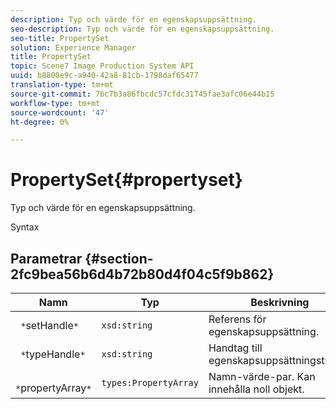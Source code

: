 ```yaml
---
description: Typ och värde för en egenskapsuppsättning.
seo-description: Typ och värde för en egenskapsuppsättning.
seo-title: PropertySet
solution: Experience Manager
title: PropertySet
topic: Scene7 Image Production System API
uuid: b8800e9c-a940-42a8-81cb-1798daf65477
translation-type: tm+mt
source-git-commit: 7bc7b3a86fbcdc57cfdc31745fae3afc06e44b15
workflow-type: tm+mt
source-wordcount: '47'
ht-degree: 0%

---
```



# PropertySet{#propertyset}

Typ och värde för en egenskapsuppsättning.

Syntax

## Parametrar {#section-2fc9bea56b6d4b72b80d4f04c5f9b862}

| Namn | Typ | Beskrivning |
|---|---|---|
| ` *`setHandle`*` | `xsd:string` | Referens för egenskapsuppsättning. |
| ` *`typeHandle`*` | `xsd:string` | Handtag till egenskapsuppsättningstypen. |
| ` *`propertyArray`*` | `types:PropertyArray` | Namn-värde-par. Kan innehålla noll objekt. |

